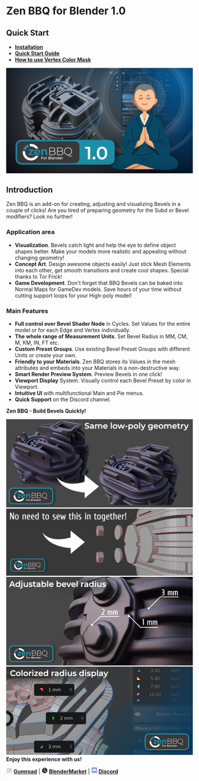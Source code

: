 # Zen BBQ for Blender 1.0

## Quick Start

- [**Installation**](https://zen-masters.github.io/Zen-BBQ/installation/)
- [**Quick Start Guide**](https://zen-masters.github.io/Zen-BBQ/quickstart/)
- [**How to use Vertex Color Mask**](https://zen-masters.github.io/Zen-BBQ/guide_using_vc_mask/)

![Intro Zen BBQ](mkdocs/img/IntroBBQ.png)

## Introduction

Zen BBQ is an add-on for creating, adjusting and visualizing Bevels in a couple of clicks! Are you tired of preparing geometry for the Subd or Bevel modifiers? Look no further! 

### Application area
- **Visualization**. Bevels catch light and help the eye to define object shapes better. Make your models more realistic and appealing without changing geometry!
- **Concept Art**. Design awesome objects easily! Just stick Mesh Elements into each other, get smooth transitions and create cool shapes. Special thanks to Tor Frick!
- **Game Development**. Don't forget that BBQ Bevels can be baked into Normal Maps for GameDev models. Save hours of your time without cutting support loops for your High-poly model!

### Main Features
- **Full control over Bevel Shader Node** in Cycles. Set Values for the entire model or for each Edge and Vertex individually.
- **The whole range of Measurement Units**. Set Bevel Radius in MM, CM, M, KM, IN, FT etc.
- **Custom Preset Groups**. Use existing Bevel Preset Groups with different Units or create your own.
- **Friendly to your Materials**. Zen BBQ stores its Values in the mesh attributes and embeds into your Materials in a non-destructive way.
- **Smart Render Preview System**. Preview Bevels in one click!
- **Viewport Display** System. Visually control each Bevel Preset by color in Viewport.
- **Intuitive UI** with multifunctional Main and Pie menus.
- **Quick Support** on the Discord channel.

 **Zen BBQ - Build Bevels Quickly!**

![Same Lowpoly Geometry](mkdocs/img/promo-images/Carburetor_Before_After.jpg)
<br />
![No need to sew together](mkdocs/img/promo-images/Carburetor_Nosew.jpg)
<br />
![Adjustable Bevel Radius](mkdocs/img/promo-images/Carburetor_Controllable_Radii.jpg)
<br />
![Colorized Edge Display](mkdocs/img/promo-images/Carburetor_Colorized_Display.jpg)
<br />
**Enjoy this experience with us!**

![Gumroad](mkdocs/img/icons/services/gumroad-16.png) [**Gumroad**](https://sergeytyapkin.gumroad.com/l/zenbbq) | ![BlenderMarket](mkdocs/img/icons/services/blendermarket-16.png) [**BlenderMarket**](https://www.blendermarket.com/products/zen-bbq) | ![Discord](mkdocs/img/icons/services/discord-16.png) [**Discord**](https://discord.gg/wGpFeME)
